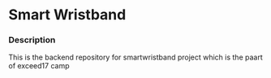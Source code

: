 # Smart Wristband 

### Description
This is the backend repository for smartwristband project which is the paart of exceed17 camp